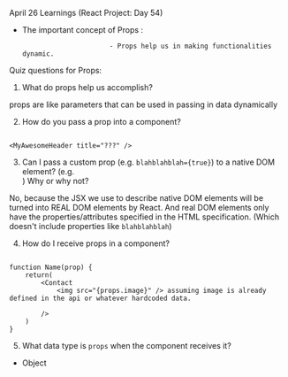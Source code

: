 April 26 Learnings (React Project: Day 54)

- The important concept of Props :

				   		    - Props help us in making functionalities dynamic.


Quiz questions for Props: 



1. What do props help us accomplish?

props are like parameters that can be used in passing in data dynamically


2. How do you pass a prop into a component?

```

<MyAwesomeHeader title="???" />

```




3. Can I pass a custom prop (e.g. `blahblahblah={true}`) to a native
   DOM element? (e.g. <div blahblahblah={true}>) Why or why not?
   
   
No, because the JSX we use to describe native DOM elements will
be turned into REAL DOM elements by React. And real DOM elements
only have the properties/attributes specified in the HTML specification.
(Which doesn't include properties like `blahblahblah`)




4. How do I receive props in a component?

```

function Name(prop) {
    return(
        <Contact 
            <img src="{props.image}" /> assuming image is already defined in the api or whatever hardcoded data.
        
        />
    )
}

```


5. What data type is `props` when the component receives it?

- Object



